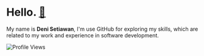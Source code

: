 # Hello. [🚀](https://github.com/denitiawan/portofolio)
My name is **Deni Setiawan**, I'm use GitHub for exploring my skills, which are related to my work and experience in software development. 


![Profile Views](https://komarev.com/ghpvc/?username=denitiawan&label=Profile%20Views&color=0e75b6&style=flat)



